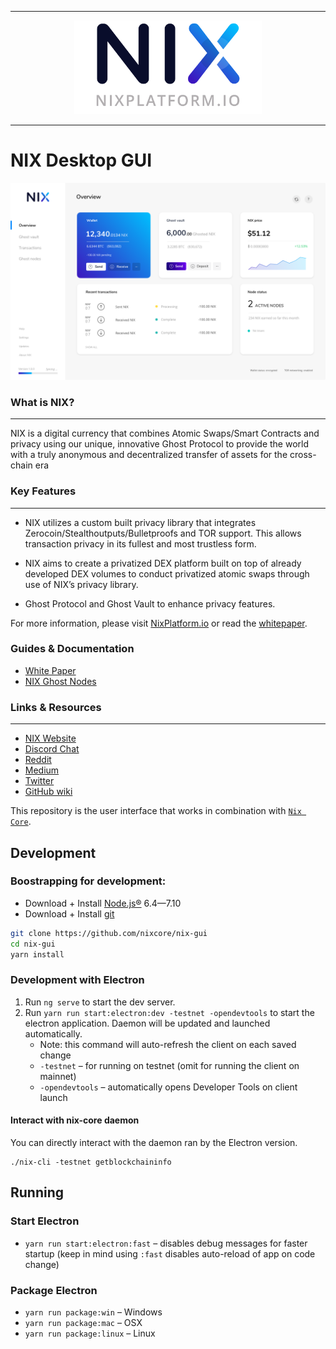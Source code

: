 <hr />
<div align="center">
    <img src="images/nix_full.png" alt="Logo" width='300px' height='auto'/>
</div>
<hr />

# NIX Desktop GUI

![UI Preview](images/preview.png)


### What is NIX?
---

NIX is a digital currency that combines Atomic Swaps/Smart Contracts and privacy using our unique, innovative Ghost Protocol to provide the world with a truly anonymous and decentralized transfer of assets for the cross-chain era

### Key Features
---

* NIX utilizes a custom built privacy library that integrates Zerocoin/Stealthoutputs/Bulletproofs and TOR support. This allows transaction privacy in its fullest and most trustless form.

* NIX aims to create a privatized DEX platform built on top of already developed DEX volumes to conduct privatized atomic swaps through use of NIX’s privacy library.

* Ghost Protocol and Ghost Vault to enhance privacy features.

For more information, please visit [NixPlatform.io](https://nixplatform.io/nixplatform.io) or read the [whitepaper](https://nixplatform.io/docs/NIX-Platform-Whitepaper.pdf).


### Guides & Documentation

* [White Paper](https://nixplatform.io/docs/NIX-Platform-Whitepaper.pdf)
* [NIX Ghost Nodes](https://nixplatform.zendesk.com/hc/en-us/articles/360005044571-Setting-up-your-Ghost-Node)


### Links & Resources
---

* [NIX Website](https://nixplatform.io)
* [Discord Chat](https://chat.nixplatform.io/)
* [Reddit](https://reddit.com/r/nixplatform)
* [Medium](https://medium.com/@nixplatform)
* [Twitter](https://twitter.com/nixplatform)
* [GitHub wiki](https://github.com/nixplatform/nixcore/wiki)

This repository is the user interface that works in combination with [`Nix Core`](https://github.com/NixPlatform/NixCore/).

## Development

### Boostrapping for development:

* Download + Install [Node.js®](https://nodejs.org/) 6.4—7.10
* Download + Install [git](https://git-scm.com/)

```bash
git clone https://github.com/nixcore/nix-gui
cd nix-gui
yarn install
```

### Development with Electron

1. Run `ng serve` to start the dev server.
2. Run `yarn run start:electron:dev -testnet -opendevtools` to start the electron application. Daemon will be updated and launched automatically.
   * Note: this command will auto-refresh the client on each saved change
   * `-testnet` – for running on testnet (omit for running the client on mainnet)
   * `-opendevtools` – automatically opens Developer Tools on client launch

#### Interact with nix-core daemon

You can directly interact with the daemon ran by the Electron version.

```
./nix-cli -testnet getblockchaininfo
```

## Running

### Start Electron

* `yarn run start:electron:fast` – disables debug messages for faster startup (keep in mind using `:fast` disables auto-reload of app on code change)

### Package Electron

* `yarn run package:win` – Windows
* `yarn run package:mac` – OSX
* `yarn run package:linux` – Linux
